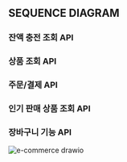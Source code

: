 ## SEQUENCE DIAGRAM 

### 잔액 충전 조회 API


### 상품 조회 API 

### 주문/결제 API

### 인기 판매 상품 조회 API 


### 장바구니 기능 API 

![e-commerce drawio](https://github.com/user-attachments/assets/b72636ea-446a-4f15-9d65-487cbb24c927)

